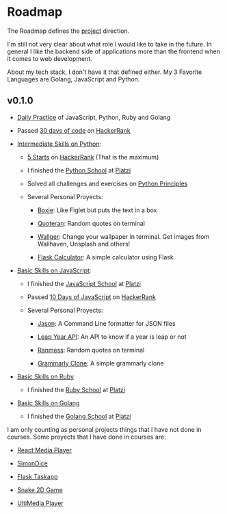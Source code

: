 # Roadmap

The Roadmap defines the [project](./ABOUT.md) direction.

I'm still not very clear about what role I would like to take in the future.
In general I like the backend side of applications more than the frontend when
it comes to web development.

About my tech stack, I don't have it that defined either.
My 3 Favorite Languages are Golang, JavaScript and Python.

## v0.1.0

- [Daily Practice](https://github.com/UltiRequiem/daily-practice) of JavaScript, Python, Ruby and Golang

- Passed [30 days of code](https://www.hackerrank.com/domains/tutorials/30-days-of-code) on [HackerRank](https://github.com/UltiRequiem/HackerRank)

- [Intermediate Skills on Python](https://github.com/UltiRequiem/daily-python-practice):

  - [5 Starts](https://github.com/UltiRequiem/hacker-rank-python) on [HackerRank](https://www.hackerrank.com/Ultirequiem) (That is the maximum)

  - I finished the [Python School](https://platzi.com/p/EliazBobadilla/ruta/3-backend-python/diploma/detalle) at [Platzi](https://platzi.com/p/EliazBobadilla)

  - Solved all challenges and exercises on [Python Principles](https://github.com/UltiRequiem/python-principles)

  - Several Personal Proyects:

    - [Boxie](https://github.com/UltiRequiem/boxie): Like Figlet but puts the text in a box

    - [Quoteran](https://github.com/UltiRequiem/quoteran): Random quotes on terminal

    - [Wallger](https://github.com/UltiRequiem/wallger): Change your wallpaper in terminal. Get images from Wallhaven, Unsplash and others!

    - [Flask Calculator](https://github.com/UltiRequiem/flask-calculator): A simple calculator using Flask

- [Basic Skills on JavaScript](https://github.com/UltiRequiem/daily-js-practice):

  - I finished the [JavaScript School](https://platzi.com/p/EliazBobadilla/ruta/100-escuela-javascript/diploma/detalle) at [Platzi](https://platzi.com/p/EliazBobadilla)

  - Passed [10 Days of JavaScript](https://hackerrank.com/domains/tutorials/10-days-of-javascript) on [HackerRank](https://github.com/UltiRequiem/HackerRank)

  - Several Personal Proyects:

    - [Jason](https://github.com/UltiRequiem/jason-formatter): A Command Line formatter for JSON files

    - [Leap Year API](https://github.com/UltiRequiem/leap-year-api): An API to know if a year is leap or not

    - [Ranmess](https://github.com/UltiRequiem/ranmess): Random quotes on terminal

    - [Grammarly Clone](https://github.com/UltiRequiem/grammarly-clone): A simple grammarly clone

- [Basic Skills on Ruby](https://github.com/UltiRequiem/daily-ruby-practice)

  - I finished the [Ruby School](https://platzi.com/p/EliazBobadilla/ruta/2-backend-ruby/diploma/detalle) at [Platzi](https://platzi.com/p/EliazBobadilla)

- [Basic Skills on Golang](https://github.com/UltiRequiem/daily-go-practice)

  - I finished the [Golang School](https://platzi.com/p/EliazBobadilla/ruta/17-backend-go/diploma/detalle/) at [Platzi](https://platzi.com/p/EliazBobadilla)

I am only counting as personal projects things that I have not done in courses.
Some proyects that I have done in courses are:

- [React Media Player](https://ulti-react-media-player.netlify.app)

- [SimonDice](https://ultirequiem.github.io/SimonDice.js)

- [Flask Taskapp](https://flask-platzi.ultirequiem.repl.co)

- [Snake 2D Game](https://github.com/UltiRequiem/snake-2d)

- [UltiMedia Player](https://ultirequiem.github.io/UltiVideo.js)
